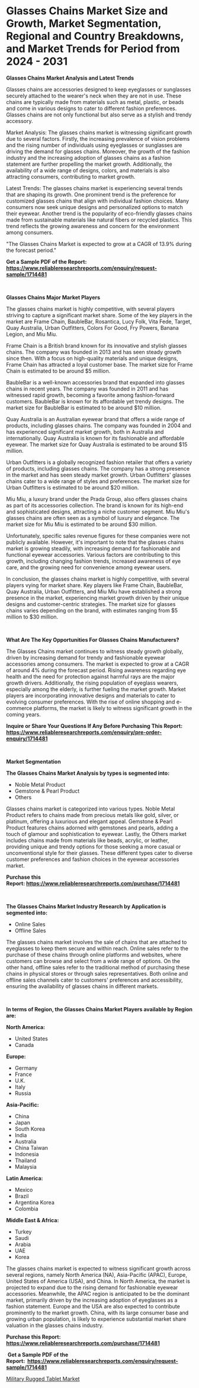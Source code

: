 <p><h1>Glasses Chains Market Size and Growth, Market Segmentation, Regional and Country Breakdowns, and Market Trends for Period from 2024 -  2031</h1></p><p><strong>Glasses Chains Market Analysis and Latest Trends</strong></p>
<p><p>Glasses chains are accessories designed to keep eyeglasses or sunglasses securely attached to the wearer's neck when they are not in use. These chains are typically made from materials such as metal, plastic, or beads and come in various designs to cater to different fashion preferences. Glasses chains are not only functional but also serve as a stylish and trendy accessory.</p><p>Market Analysis: The glasses chains market is witnessing significant growth due to several factors. Firstly, the increasing prevalence of vision problems and the rising number of individuals using eyeglasses or sunglasses are driving the demand for glasses chains. Moreover, the growth of the fashion industry and the increasing adoption of glasses chains as a fashion statement are further propelling the market growth. Additionally, the availability of a wide range of designs, colors, and materials is also attracting consumers, contributing to market growth.</p><p>Latest Trends: The glasses chains market is experiencing several trends that are shaping its growth. One prominent trend is the preference for customized glasses chains that align with individual fashion choices. Many consumers now seek unique designs and personalized options to match their eyewear. Another trend is the popularity of eco-friendly glasses chains made from sustainable materials like natural fibers or recycled plastics. This trend reflects the growing awareness and concern for the environment among consumers.</p><p>"The Glasses Chains Market is expected to grow at a CAGR of 13.9% during the forecast period."</p></p>
<p><strong>Get a Sample PDF of the Report:&nbsp; <a href="https://www.reliableresearchreports.com/enquiry/request-sample/1714481">https://www.reliableresearchreports.com/enquiry/request-sample/1714481</a></strong></p>
<p>&nbsp;</p>
<p><strong>Glasses Chains Major Market Players</strong></p>
<p><p>The glasses chains market is highly competitive, with several players striving to capture a significant market share. Some of the key players in the market are Frame Chain, BaubleBar, Rosantica, Lucy Folk, Vita Fede, Target, Quay Australia, Urban Outfitters, Colors For Good, Fry Powers, Banana Legion, and Miu Miu.</p><p>Frame Chain is a British brand known for its innovative and stylish glasses chains. The company was founded in 2013 and has seen steady growth since then. With a focus on high-quality materials and unique designs, Frame Chain has attracted a loyal customer base. The market size for Frame Chain is estimated to be around $5 million.</p><p>BaubleBar is a well-known accessories brand that expanded into glasses chains in recent years. The company was founded in 2011 and has witnessed rapid growth, becoming a favorite among fashion-forward customers. BaubleBar is known for its affordable yet trendy designs. The market size for BaubleBar is estimated to be around $10 million.</p><p>Quay Australia is an Australian eyewear brand that offers a wide range of products, including glasses chains. The company was founded in 2004 and has experienced significant market growth, both in Australia and internationally. Quay Australia is known for its fashionable and affordable eyewear. The market size for Quay Australia is estimated to be around $15 million.</p><p>Urban Outfitters is a globally recognized fashion retailer that offers a variety of products, including glasses chains. The company has a strong presence in the market and has seen steady market growth. Urban Outfitters' glasses chains cater to a wide range of styles and preferences. The market size for Urban Outfitters is estimated to be around $20 million.</p><p>Miu Miu, a luxury brand under the Prada Group, also offers glasses chains as part of its accessories collection. The brand is known for its high-end and sophisticated designs, attracting a niche customer segment. Miu Miu's glasses chains are often seen as a symbol of luxury and elegance. The market size for Miu Miu is estimated to be around $30 million.</p><p>Unfortunately, specific sales revenue figures for these companies were not publicly available. However, it's important to note that the glasses chains market is growing steadily, with increasing demand for fashionable and functional eyewear accessories. Various factors are contributing to this growth, including changing fashion trends, increased awareness of eye care, and the growing need for convenience among eyewear users.</p><p>In conclusion, the glasses chains market is highly competitive, with several players vying for market share. Key players like Frame Chain, BaubleBar, Quay Australia, Urban Outfitters, and Miu Miu have established a strong presence in the market, experiencing market growth driven by their unique designs and customer-centric strategies. The market size for glasses chains varies depending on the brand, with estimates ranging from $5 million to $30 million.</p></p>
<p>&nbsp;</p>
<p><strong>What Are The Key Opportunities For Glasses Chains Manufacturers?</strong></p>
<p><p>The Glasses Chains market continues to witness steady growth globally, driven by increasing demand for trendy and fashionable eyewear accessories among consumers. The market is expected to grow at a CAGR of around 4% during the forecast period. Rising awareness regarding eye health and the need for protection against harmful rays are the major growth drivers. Additionally, the rising population of eyeglass wearers, especially among the elderly, is further fueling the market growth. Market players are incorporating innovative designs and materials to cater to evolving consumer preferences. With the rise of online shopping and e-commerce platforms, the market is likely to witness significant growth in the coming years.</p></p>
<p><strong>Inquire or Share Your Questions If Any Before Purchasing This Report: <a href="https://www.reliableresearchreports.com/enquiry/pre-order-enquiry/1714481">https://www.reliableresearchreports.com/enquiry/pre-order-enquiry/1714481</a></strong></p>
<p>&nbsp;</p>
<p><strong>Market Segmentation</strong></p>
<p><strong>The Glasses Chains Market Analysis by types is segmented into:</strong></p>
<p><ul><li>Noble Metal Product</li><li>Gemstone & Pearl Product</li><li>Others</li></ul></p>
<p><p>Glasses chains market is categorized into various types. Noble Metal Product refers to chains made from precious metals like gold, silver, or platinum, offering a luxurious and elegant appeal. Gemstone & Pearl Product features chains adorned with gemstones and pearls, adding a touch of glamour and sophistication to eyewear. Lastly, the Others market includes chains made from materials like beads, acrylic, or leather, providing unique and trendy options for those seeking a more casual or unconventional style for their glasses. These different types cater to diverse customer preferences and fashion choices in the eyewear accessories market.</p></p>
<p><strong>Purchase this Report:&nbsp;<a href="https://www.reliableresearchreports.com/purchase/1714481">https://www.reliableresearchreports.com/purchase/1714481</a></strong></p>
<p>&nbsp;</p>
<p><strong>The Glasses Chains Market Industry Research by Application is segmented into:</strong></p>
<p><ul><li>Online Sales</li><li>Offline Sales</li></ul></p>
<p><p>The glasses chains market involves the sale of chains that are attached to eyeglasses to keep them secure and within reach. Online sales refer to the purchase of these chains through online platforms and websites, where customers can browse and select from a wide range of options. On the other hand, offline sales refer to the traditional method of purchasing these chains in physical stores or through sales representatives. Both online and offline sales channels cater to customers' preferences and accessibility, ensuring the availability of glasses chains in different markets.</p></p>
<p>&nbsp;</p>
<p><strong>In terms of Region, the Glasses Chains Market Players available by Region are:</strong></p>
<p>
    <p> <strong> North America: </strong>
        <ul>
            <li>United States</li>
            <li>Canada</li>
        </ul>
        </p> 
    <p> <strong> Europe: </strong>
        <ul>
            <li>Germany</li>
            <li>France</li>
            <li>U.K.</li>
            <li>Italy</li>
            <li>Russia</li>
        </ul>
        </p> 
    <p> <strong> Asia-Pacific: </strong>
        <ul>
            <li>China</li>
            <li>Japan</li>
            <li>South Korea</li>
            <li>India</li>
            <li>Australia</li>
            <li>China Taiwan</li>
            <li>Indonesia</li>
            <li>Thailand</li>
            <li>Malaysia</li>
        </ul>
        </p> 
    <p> <strong> Latin America: </strong>
        <ul>
            <li>Mexico</li>
            <li>Brazil</li>
            <li>Argentina Korea</li>
            <li>Colombia</li>
        </ul>
        </p> 
    <p> <strong> Middle East & Africa: </strong>
        <ul>
            <li>Turkey</li>
            <li>Saudi</li>
            <li>Arabia</li>
            <li>UAE</li>
            <li>Korea</li>
        </ul>
    </p>
    </p>
<p><p>The glasses chains market is expected to witness significant growth across several regions, namely North America (NA), Asia-Pacific (APAC), Europe, United States of America (USA), and China. In North America, the market is projected to expand due to the rising demand for fashionable eyewear accessories. Meanwhile, the APAC region is anticipated to be the dominant market, primarily driven by the increasing adoption of eyeglasses as a fashion statement. Europe and the USA are also expected to contribute prominently to the market growth. China, with its large consumer base and growing urban population, is likely to experience substantial market share valuation in the glasses chains industry.</p></p>
<p><strong>Purchase this Report: <a href="https://www.reliableresearchreports.com/purchase/1714481">https://www.reliableresearchreports.com/purchase/1714481</a></strong></p>
<p>&nbsp;<strong>Get a Sample PDF of the Report:&nbsp;&nbsp;<a href="https://www.reliableresearchreports.com/enquiry/request-sample/1714481">https://www.reliableresearchreports.com/enquiry/request-sample/1714481</a></strong></p>
<p><strong></strong></p>
<p><p><a href="https://github.com/indrystar/Market-Research-Report-List-1/blob/main/military-rugged-tablet-market.md">Military Rugged Tablet Market</a></p></p>